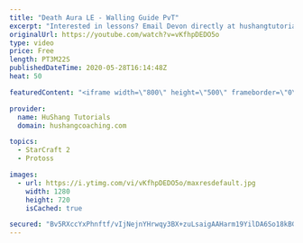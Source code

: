 ```yaml
---
title: "Death Aura LE - Walling Guide PvT"
excerpt: "Interested in lessons? Email Devon directly at hushangtutorials@outlook.com ------------------------------------------------------------------------------------------------------- Want to support HuShang Tutorials directly? Patreon is a website where you can contribute a monthly donation that will help"
originalUrl: https://youtube.com/watch?v=vKfhpDEDO5o
type: video
price: Free
length: PT3M22S
publishedDateTime: 2020-05-28T16:14:48Z
heat: 50

featuredContent: "<iframe width=\"800\" height=\"500\" frameborder=\"0\" src=\"https://www.youtube.com/embed/vKfhpDEDO5o\" allow=\"accelerometer; autoplay; encrypted-media; gyroscope; picture-in-picture\" allowfullscreen></iframe>"

provider:
  name: HuShang Tutorials
  domain: hushangcoaching.com

topics:
  - StarCraft 2
  - Protoss

images:
  - url: https://i.ytimg.com/vi/vKfhpDEDO5o/maxresdefault.jpg
    width: 1280
    height: 720
    isCached: true

secured: "Bv5RXccYxPhnftf/vIjNejnYHrwqy3BX+zuLsaigAAHarm19YilDA6So18kBGeGoq1/YFplBXUAdZ65UAWH3A9DrI/KcM46iLrNxv+wKOQpKPzbgiLgFkdKAKHY0Y3ktEGxpLscF81sacNOLGQIQDgHd5lH449jDA4cvU6TI/Qt4S/qUUKQ5dGhhToqnGK5qh5SAdVdT/k5Sv0KHve8GlnD/DD4MlXvhGeXSDFQCSrfnApcM8Bq3TdBDSeedoVFEiASFxiknTewpj2KlGwtBfIN8TW9R6/VYZK1GNENrzO1ZSIG6iAMptW246HZnUJ0yH8uK8CKO3V+Kb4ddiE80/DN1atWxmzIbR/8LXG151QDfoH8DOAA+5VLBOqCJJPYBli8fP5jbEzMNjXIuJw0D70ljXCG8MVAUuR3pMwdIgY0=;piXZcQAwNBPXkIVRGSUHPA=="
---
```


